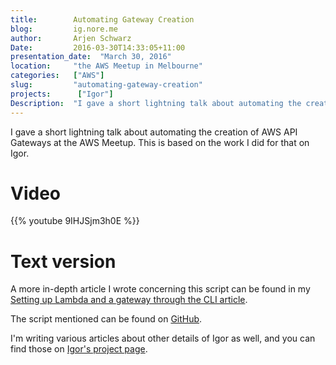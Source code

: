 ```yaml
---
title:        Automating Gateway Creation  
blog:         ig.nore.me  
author:       Arjen Schwarz  
Date:         2016-03-30T14:33:05+11:00
presentation_date:  "March 30, 2016"
location:     "the AWS Meetup in Melbourne"
categories:   ["AWS"]
slug:         "automating-gateway-creation"
projects:      ["Igor"]
Description:  "I gave a short lightning talk about automating the creation of AWS API Gateways at the AWS Meetup. This is based on the work I did for that on Igor."
---
```


I gave a short lightning talk about automating the creation of AWS API Gateways at the AWS Meetup. This is based on the work I did for that on Igor.

# Video

{{% youtube 9IHJSjm3h0E %}}

# Text version

A more in-depth article I wrote concerning this script can be found in my [Setting up Lambda and a gateway through the CLI article](/2016/03/setting-up-lambda-and-a-gateway-through-the-cli/).

The script mentioned can be found on [GitHub](https://github.com/ArjenSchwarz/igor/tree/master/installation).

I'm writing various articles about other details of Igor as well, and you can find those on [Igor's project page](/projects/igor).
